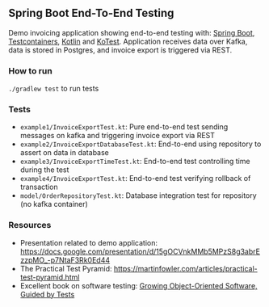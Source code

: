 ## Spring Boot End-To-End Testing
Demo invoicing application showing end-to-end testing with: [Spring Boot](https://spring.io/projects/spring-boot), [Testcontainers](https://www.testcontainers.org/), [Kotlin](https://kotlinlang.org/) and [KoTest](https://kotest.io/). Application receives data over Kafka, data is stored in Postgres, and invoice export is triggered via REST.

### How to run
`./gradlew test` to run tests

### Tests
* `example1/InvoiceExportTest.kt`: Pure end-to-end test sending messages on kafka and triggering invoice export via REST
* `example2/InvoiceExportDatabaseTest.kt`: End-to-end using repository to assert on data in database
* `example3/InvoiceExportTimeTest.kt`: End-to-end test controlling time during the test
* `example4/InvoiceExportTest.kt`: End-to-end test verifying rollback of transaction
* `model/OrderRepositoryTest.kt`: Database integration test for repository (no kafka container)

### Resources
* Presentation related to demo application: https://docs.google.com/presentation/d/15gOCVnkMMb5MPzS8g3abrEzzpMO_-p7NtaF3Rk0Ed44
* The Practical Test Pyramid: https://martinfowler.com/articles/practical-test-pyramid.html
* Excellent book on software testing: [Growing Object-Oriented Software, Guided by Tests](https://www.amazon.com/Growing-Object-Oriented-Software-Guided-Tests/dp/0321503627)
